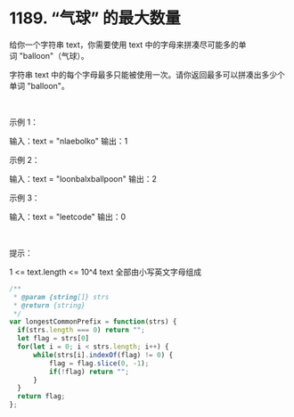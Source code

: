 # 1189. “气球” 的最大数量
给你一个字符串 text，你需要使用 text 中的字母来拼凑尽可能多的单词 "balloon"（气球）。

字符串 text 中的每个字母最多只能被使用一次。请你返回最多可以拼凑出多少个单词 "balloon"。

 

示例 1：

输入：text = "nlaebolko"
输出：1


示例 2：

输入：text = "loonbalxballpoon"
输出：2


示例 3：

输入：text = "leetcode"
输出：0


 

提示：

1 <= text.length <= 10^4
text 全部由小写英文字母组成
```js
/**
 * @param {string[]} strs
 * @return {string}
 */
var longestCommonPrefix = function(strs) {
  if(strs.length === 0) return "";
  let flag = strs[0]
  for(let i = 0; i < strs.length; i++) {
      while(strs[i].indexOf(flag) != 0) {
          flag = flag.slice(0, -1);
          if(!flag) return "";
      }
  }
  return flag;
};
```